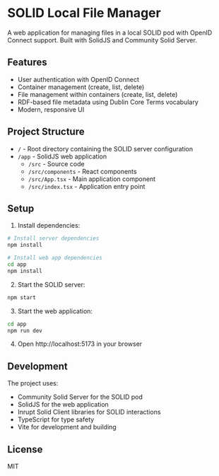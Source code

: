 # SOLID Local File Manager

A web application for managing files in a local SOLID pod with OpenID Connect support. Built with SolidJS and Community Solid Server.

## Features

- User authentication with OpenID Connect
- Container management (create, list, delete)
- File management within containers (create, list, delete)
- RDF-based file metadata using Dublin Core Terms vocabulary
- Modern, responsive UI

## Project Structure

- `/` - Root directory containing the SOLID server configuration
- `/app` - SolidJS web application
  - `/src` - Source code
  - `/src/components` - React components
  - `/src/App.tsx` - Main application component
  - `/src/index.tsx` - Application entry point

## Setup

1. Install dependencies:
```bash
# Install server dependencies
npm install

# Install web app dependencies
cd app
npm install
```

2. Start the SOLID server:
```bash
npm start
```

3. Start the web application:
```bash
cd app
npm run dev
```

4. Open http://localhost:5173 in your browser

## Development

The project uses:
- Community Solid Server for the SOLID pod
- SolidJS for the web application
- Inrupt Solid Client libraries for SOLID interactions
- TypeScript for type safety
- Vite for development and building

## License

MIT 